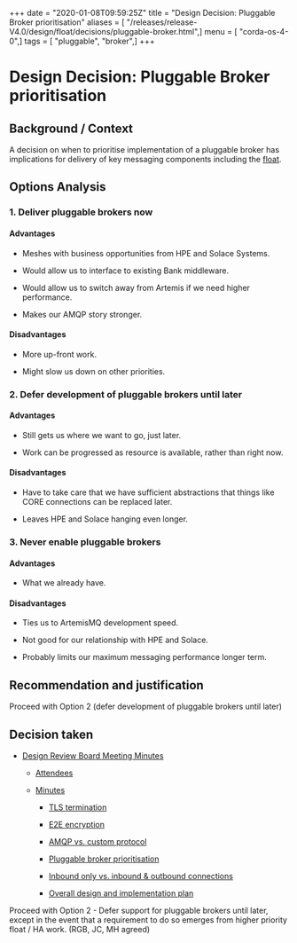+++
date = "2020-01-08T09:59:25Z"
title = "Design Decision: Pluggable Broker prioritisation"
aliases = [ "/releases/release-V4.0/design/float/decisions/pluggable-broker.html",]
menu = [ "corda-os-4-0",]
tags = [ "pluggable", "broker",]
+++


# Design Decision: Pluggable Broker prioritisation


## Background / Context

A decision on when to prioritise implementation of a pluggable broker has implications for delivery of key messaging
                components including the [float](../design.md).


## Options Analysis


### 1. Deliver pluggable brokers now


#### Advantages


* Meshes with business opportunities from HPE and Solace Systems.


* Would allow us to interface to existing Bank middleware.


* Would allow us to switch away from Artemis if we need higher performance.


* Makes our AMQP story stronger.



#### Disadvantages


* More up-front work.


* Might slow us down on other priorities.



### 2. Defer development of pluggable brokers until later


#### Advantages


* Still gets us where we want to go, just later.


* Work can be progressed as resource is available, rather than right now.



#### Disadvantages


* Have to take care that we have sufficient abstractions that things like CORE connections can be replaced later.


* Leaves HPE and Solace hanging even longer.



### 3. Never enable pluggable brokers


#### Advantages


* What we already have.



#### Disadvantages


* Ties us to ArtemisMQ development speed.


* Not good for our relationship with HPE and Solace.


* Probably limits our maximum messaging performance longer term.



## Recommendation and justification

Proceed with Option 2 (defer development of pluggable brokers until later)


## Decision taken


* [Design Review Board Meeting Minutes](drb-meeting-20171116.md)
    * [Attendees](drb-meeting-20171116.md#attendees)

    * [Minutes](drb-meeting-20171116.md#minutes)
        * [TLS termination](drb-meeting-20171116.md#id1)

        * [E2E encryption](drb-meeting-20171116.md#id2)

        * [AMQP vs. custom protocol](drb-meeting-20171116.md#id3)

        * [Pluggable broker prioritisation](drb-meeting-20171116.md#id4)

        * [Inbound only vs. inbound & outbound connections](drb-meeting-20171116.md#inbound-only-vs-inbound-outbound-connections)

        * [Overall design and implementation plan](drb-meeting-20171116.md#overall-design-and-implementation-plan)




Proceed with Option 2 - Defer support for pluggable brokers until later, except in the event that a requirement to do so emerges from higher priority float / HA work. (RGB, JC, MH agreed)


